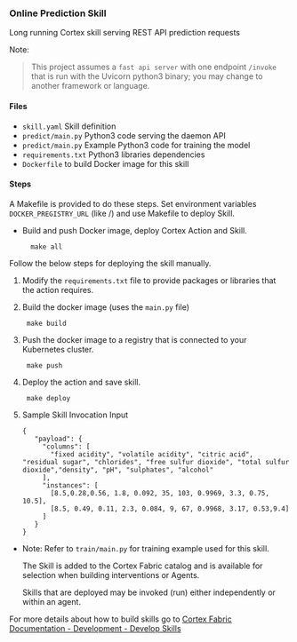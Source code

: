 ### Online Prediction Skill

Long running Cortex skill serving REST API prediction requests

Note:
> This project assumes a `fast api server` with one endpoint `/invoke` that is run with the Uvicorn python3 binary; you may change to another framework or language.


#### Files
* `skill.yaml` Skill definition
* `predict/main.py` Python3 code serving the daemon API
* `predict/main.py` Example Python3 code for training the model
* `requirements.txt` Python3 libraries dependencies
* `Dockerfile` to build Docker image for this skill

#### Steps

A Makefile is provided to do these steps. Set environment variables `DOCKER_PREGISTRY_URL` (like <docker-registry-url>/<namespace-org>) and use Makefile to deploy Skill.<br>
* Build and push Docker image, deploy Cortex Action and Skill.
        
        make all 

Follow the below steps for deploying the skill manually.

1. Modify the `requirements.txt` file to provide packages or libraries that the action requires.
2. Build the docker image (uses the `main.py` file)
  
        make build
 
3. Push the docker image to a registry that is connected to your Kubernetes cluster.
  
        make push
  
4. Deploy the action and save skill.
  
        make deploy
  
5. Sample Skill Invocation Input
    
       {
          "payload": {
            "columns": [
              "fixed acidity", "volatile acidity", "citric acid", "residual sugar", "chlorides", "free sulfur dioxide", "total sulfur dioxide","density", "pH", "sulphates", "alcohol"
            ],
            "instances": [
              [8.5,0.28,0.56, 1.8, 0.092, 35, 103, 0.9969, 3.3, 0.75, 10.5],
              [8.5, 0.49, 0.11, 2.3, 0.084, 9, 67, 0.9968, 3.17, 0.53,9.4]
            ]
          }
       }

* Note: Refer to `train/main.py`  for training example used for this skill.
   
   The Skill is added to the Cortex Fabric catalog and is available for selection when building interventions or Agents.

   Skills that are deployed may be invoked (run) either independently or within an agent.

For more details about how to build skills go to [Cortex Fabric Documentation - Development - Develop Skills](https://cognitivescale.github.io/cortex-fabric/docs/development/define-skills)
